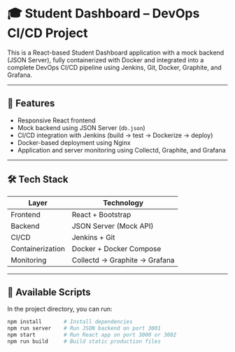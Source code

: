 # 🎓 Student Dashboard – DevOps CI/CD Project

This is a React-based Student Dashboard application with a mock backend (JSON Server), fully containerized with Docker and integrated into a complete DevOps CI/CD pipeline using Jenkins, Git, Docker, Graphite, and Grafana.

---

## 🚀 Features

- Responsive React frontend
- Mock backend using JSON Server (`db.json`)
- CI/CD integration with Jenkins (build → test → Dockerize → deploy)
- Docker-based deployment using Nginx
- Application and server monitoring using Collectd, Graphite, and Grafana

---

## 🛠️ Tech Stack

| Layer         | Technology                       |
|---------------|----------------------------------|
| Frontend      | React + Bootstrap                |
| Backend       | JSON Server (Mock API)           |
| CI/CD         | Jenkins + Git                    |
| Containerization | Docker + Docker Compose       |
| Monitoring    | Collectd → Graphite → Grafana    |

---

## 🧪 Available Scripts

In the project directory, you can run:

```bash
npm install       # Install dependencies
npm run server    # Run JSON backend on port 3001
npm start         # Run React app on port 3000 or 3002
npm run build     # Build static production files
